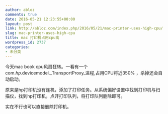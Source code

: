 ```yaml
---
author: abloz
comments: true
date: 2016-05-21 12:23:55+00:00
layout: post
link: http://abloz.com/index.php/2016/05/21/mac-printer-uses-high-cpu/
slug: mac-printer-uses-high-cpu
title: mac 打印机占用cpu高
wordpress_id: 2737
categories:
- 未分类
---
```


今天mac book cpu风扇狂转。一看有一个com._hp_.devicemodel._TransportProxy_进程,占用CPU将近350% ，杀掉还会自动启动。

原来是hp打印机没有连机，添加了打印任务。从系统偏好设置中找到打印机与扫描仪，找到hp打印机，点开打印队列，将打印队列删除即可。

实在不行也可以直接删除打印机。
